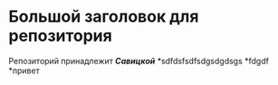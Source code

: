 # Большой заголовок для репозитория
Репозиторий принадлежит ***Савицкой*** 
*sdfdsfsdfsdgsdgdsgs
*fdgdf
*привет